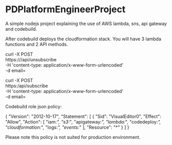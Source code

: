 # PDPlatformEngineerProject
A simple nodejs project explaining the use of AWS lambda, sns, api gateway and codebuild.

After codebuild deploys the cloudformation stack. You will have 3 lambda functions and 2 API methods.

curl -X POST \
  https://<ServiceEndpoint>/api/unsubscribe \
  -H 'content-type: application/x-www-form-urlencoded' \
  -d email=<email>
  
  curl -X POST \
  https:<ServiceEndpoint>/api/subscribe \
  -H 'content-type: application/x-www-form-urlencoded' \
  -d email=<email>

Codebuild role json policy:

{
    "Version": "2012-10-17",
    "Statement": [
        {
            "Sid": "VisualEditor0",
            "Effect": "Allow",
            "Action": [
                "iam:*",
                "s3:*",
                "apigateway:*",
                "lambda:*",
                "codedeploy:*",
                "cloudformation:*",
                "logs:*",
                "events:*"
            ],
            "Resource": "*"
        }
    ]
}

Please note this policy is not suited for production environment.